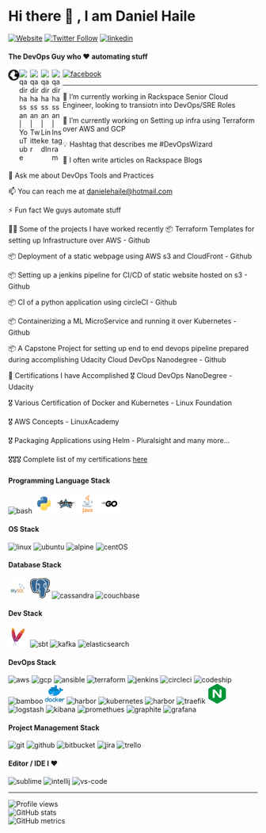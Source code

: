 
# Hi there 👋 , I am Daniel Haile

[![Website](https://img.shields.io/website?label=Upwork&style=for-the-badge&url=https://www.upwork.com/freelancers/~019565cf421b13b15e)](https://www.upwork.com/freelancers/~019565cf421b13b15e)
[![Twitter Follow](https://img.shields.io/twitter/follow/QADIR?color=1DA1F2&logo=twitter&style=for-the-badge)](https://twitter.com/Qadir77350473)
[![linkedin](https://img.shields.io/badge/linkedin-%230077B5.svg?style=for-the-badge&logo=linkedin&logoColor=white)](https://www.linkedin.com/in/qadir-hassan)


#### The DevOps Guy who ♥ automating stuff
[<img align="left" alt="qadirhassan.com.com" width="22px" src="https://raw.githubusercontent.com/iconic/open-iconic/master/svg/globe.svg" />][website]
[<img align="left" alt="qadirhassan | YouTube" width="22px" src="https://cdn.jsdelivr.net/npm/simple-icons@v3/icons/youtube.svg" />][youtube]
[<img align="left" alt="qadirhassan | Twitter" width="22px" src="https://cdn.jsdelivr.net/npm/simple-icons@v3/icons/twitter.svg" />][twitter]
[<img align="left" alt="qadirhassan | LinkedIn" width="22px" src="https://cdn.jsdelivr.net/npm/simple-icons@v3/icons/linkedin.svg" />][linkedin]
[<img align="left" alt="qadirhassan | Instagram" width="22px" src="https://cdn.jsdelivr.net/npm/simple-icons@v3/icons/instagram.svg" />][instagram]
[<img src='https://cdn.jsdelivr.net/npm/simple-icons@3.0.1/icons/facebook.svg' alt='facebook' width='25px'>](https://www.facebook.com/qadir.hassan.142)  
***

🏢 I’m currently working in Rackspace Senior Cloud Engineer, looking to transiotn into DevOps/SRE Roles

🌱 I’m currently working on Setting up infra using Terraform over AWS and GCP

💡 Hashtag that describes me #DevOpsWizard

📝 I often write articles on Rackspace Blogs

💬 Ask me about DevOps Tools and Practices

📫 You can reach me at danielehaile@hotmail.com

⚡ Fun fact We guys automate stuff

👨‍💻 Some of the projects I have worked recently
📦 Terraform Templates for setting up Infrastructure over AWS - Github

📦 Deployment of a static webpage using AWS s3 and CloudFront - Github

📦 Setting up a jenkins pipeline for CI/CD of static website hosted on s3 - Github

📦 CI of a python application using circleCI - Github

📦 Containerizing a ML MicroService and running it over Kubernetes - Github

📦 A Capstone Project for setting up end to end devops pipeline prepared during accomplishing Udacity Cloud DevOps Nanodegree - Github

🧾 Certifications I have Accomplished
🎖 Cloud DevOps NanoDegree - Udacity

🎖 Various Certification of Docker and Kubernetes - Linux Foundation

🎖 AWS Concepts - LinuxAcademy

🎖 Packaging Applications using Helm - Pluralsight and many more...

🎖🎖🎖 Complete list of my certifications [here][course]


#### Programming Language Stack
<p align="left"><img src="https://www.vectorlogo.zone/logos/gnu_bash/gnu_bash-icon.svg" alt="bash" title="bash" title="bash" width="40" height="40"/>  <img src="https://raw.githubusercontent.com/github/explore/80688e429a7d4ef2fca1e82350fe8e3517d3494d/topics/python/python.png" alt="python" title="python" width="40" height="40"/> <img src="https://raw.githubusercontent.com/github/explore/b15b6cf1726418913aafbf337a749dded180279d/topics/groovy/groovy.png" alt="groovy" title="groovy" width="40" height="40"/>  <img src="https://raw.githubusercontent.com/github/explore/80688e429a7d4ef2fca1e82350fe8e3517d3494d/topics/java/java.png" alt="java" title="java8" width="40" height="40"/>  <img src="https://raw.githubusercontent.com/github/explore/80688e429a7d4ef2fca1e82350fe8e3517d3494d/topics/go/go.png" alt="go" title="go" width="40" height="40"/> </p>

#### OS Stack
<p align="left"><img src="https://brandlogos.net/wp-content/uploads/2020/03/Linux-logo.png" alt="linux" title="linux" width="40" height="40"/>  <img src="https://www.vectorlogo.zone/logos/ubuntu/ubuntu-icon.svg" alt="ubuntu" title="ubuntu" width="40" height="40"/>  <img src="https://www.vectorlogo.zone/logos/alpinelinux/alpinelinux-icon.svg" alt="alpine" title="alpine" width="40" height="40"/> <img src="https://www.vectorlogo.zone/logos/centos/centos-icon.svg" alt="centOS" title="centOS" width="40" height="40"/> </p>

#### Database Stack
<p align="left"><img src="https://raw.githubusercontent.com/github/explore/80688e429a7d4ef2fca1e82350fe8e3517d3494d/topics/mysql/mysql.png" alt="mysql" title="mysql" width="40" height="40"/>  <img src="https://raw.githubusercontent.com/github/explore/80688e429a7d4ef2fca1e82350fe8e3517d3494d/topics/postgresql/postgresql.png" alt="postgresql" title="postgresql" width="40" height="40"/>  <img src="https://www.vectorlogo.zone/logos/apache_cassandra/apache_cassandra-icon.svg" alt="cassandra" title="cassandra" width="40" height="40"/> <img src="https://www.vectorlogo.zone/logos/couchbase/couchbase-icon.svg" alt="couchbase" title="couchbase" width="40" height="40"/> </p>

#### Dev Stack
<p align="left"><img src="https://raw.githubusercontent.com/vscode-icons/vscode-icons/72101ee333eca9219ac9a7c14d4834eef8e4c64b/icons/file_type_maven.svg" alt="maven" title="maven" width="40" height="40"/> <img src="https://www.vectorlogo.zone/logos/scala-sbt/scala-sbt-icon.svg" alt="sbt" title="sbt" width="40" height="40"/> <img src="https://www.vectorlogo.zone/logos/apache_kafka/apache_kafka-icon.svg" alt="kafka" title="kafka" width="40" height="40"/> <img src="https://www.vectorlogo.zone/logos/elastic/elastic-icon.svg" alt="elasticsearch" title="elasticsearch" width="40" height="40"/> </p>

#### DevOps Stack 
<p align="left"><img src="https://www.vectorlogo.zone/logos/amazon_aws/amazon_aws-icon.svg" alt="aws" title="aws" width="40" height="40"/> <img src="https://www.vectorlogo.zone/logos/google_cloud/google_cloud-icon.svg" alt="gcp" title="gcp" width="40" height="40"/>  <img src="https://www.vectorlogo.zone/logos/ansible/ansible-icon.svg" alt="ansible" title="ansible" width="40" height="40"/> <img src="https://www.vectorlogo.zone/logos/terraformio/terraformio-icon.svg" alt="terraform" title="terraform" width="40" height="40"/> <img src="https://www.vectorlogo.zone/logos/jenkins/jenkins-icon.svg" alt="jenkins" title="jenkins" width="40" height="40"/>  <img src="https://www.vectorlogo.zone/logos/circleci/circleci-icon.svg" alt="circleci" title="circleci" width="40" height="40"/> <img src="https://www.vectorlogo.zone/logos/codeship/codeship-icon.svg" alt="codeship" title="codeship" width="40" height="40"/> <img src="https://www.vectorlogo.zone/logos/atlassian_bamboo/atlassian_bamboo-icon.svg" alt="bamboo" title="bamboo" width="40" height="40"/> <img src="https://raw.githubusercontent.com/github/explore/80688e429a7d4ef2fca1e82350fe8e3517d3494d/topics/docker/docker.png" alt="docker" title="docker" width="40" height="40"/>  <img src="https://www.vectorlogo.zone/logos/goharborio/goharborio-icon.svg" alt="harbor" title="harbor" width="40" height="40"/> <img src="https://www.vectorlogo.zone/logos/kubernetes/kubernetes-icon.svg" alt="kubernetes" title="kubernetes" width="40" height="40"/>  <img src="https://www.vectorlogo.zone/logos/helmsh/helmsh-icon.svg" alt="harbor" title="harbor" width="40" height="40"/> <img src="https://www.vectorlogo.zone/logos/traefikio/traefikio-icon.svg" alt="traefik" title="traefik" width="40" height="40"/> <img src="https://raw.githubusercontent.com/github/explore/85cceaeeaf993ca35664dc37ea24f9237fbbfc14/topics/nginx/nginx.png" alt="nginx" title="nginx" width="40" height="40"/>  <img src="https://www.vectorlogo.zone/logos/elasticco_logstash/elasticco_logstash-icon.svg" alt="logstash" title="logstash" width="40" height="40"/> <img src="https://www.vectorlogo.zone/logos/elasticco_kibana/elasticco_kibana-icon.svg" alt="kibana" title="kibana" width="40" height="40"/> <img src="https://www.vectorlogo.zone/logos/prometheusio/prometheusio-icon.svg" alt="promethues" title="promethues" width="40" height="40"/> <img src="https://www.vectorlogo.zone/logos/graphiteapp/graphiteapp-icon.svg" alt="graphite" title="graphite" width="40" height="40"/> <img src="https://www.vectorlogo.zone/logos/grafana/grafana-icon.svg" alt="grafana" title="grafana" width="40" height="40"/> </p>

#### Project Management Stack
<p align="left"><img src="https://www.vectorlogo.zone/logos/git-scm/git-scm-icon.svg" alt="git" title="git" width="40" height="40"/>  <img src="https://www.vectorlogo.zone/logos/github/github-icon.svg" alt="github" title="github" width="40" height="40"/> <img src="https://www.vectorlogo.zone/logos/bitbucket/bitbucket-icon.svg" alt="bitbucket" title="bitbucket" width="40" height="40"/>  <img src="https://www.vectorlogo.zone/logos/atlassian_jira/atlassian_jira-icon.svg" alt="jira" title="jira" width="40" height="40"/> <img src="https://www.vectorlogo.zone/logos/trello/trello-icon.svg" alt="trello" title="trello" width="40" height="40"/></p>

#### Editor / IDE I ♥
<p align="left"><img src="https://cdn.worldvectorlogo.com/logos/sublime-text.svg" alt="sublime" title="sublime" width="40" height="40"/> <img src="https://cdn.worldvectorlogo.com/logos/intellij-idea-1.svg" alt="intellij" title="intellij" width="40" height="40"/> <img src="https://www.vectorlogo.zone/logos/visualstudio_code/visualstudio_code-icon.svg" alt="vs-code" title="vs-code" width="40" height="40"/> </p>








---
![Profile views](https://gpvc.arturio.dev/dhaile79)</br>
![GitHub stats](https://github-readme-stats.vercel.app/api?username=dhaile79&show_icons=true) </br>
![GitHub metrics](https://metrics.lecoq.io/dhaile79)  



















[website]: https://qadirhassan.com/
[course]: https://www.youtube.com/watch?v=mjYh6hlXmZk&t=293s&ab_channel=TutorialHero
[twitter]: https://twitter.com/Qadir77350473
[youtube]: https://www.youtube.com/channel/UCRUrJPsXvjsblevu514rkbQ
[instagram]: https://www.instagram.com/qadir109/
[linkedin]: https://www.linkedin.com/in/qadir-hassan/
[linkedin]: https://www.linkedin.com/in/hailedaniel/
